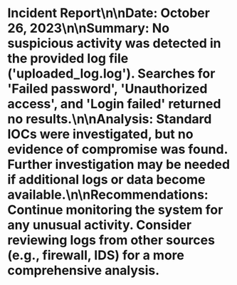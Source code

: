 # Incident Report\n\n**Date:** October 26, 2023\n\n**Summary:** No suspicious activity was detected in the provided log file ('uploaded_log.log').  Searches for 'Failed password', 'Unauthorized access', and 'Login failed' returned no results.\n\n**Analysis:**  Standard IOCs were investigated, but no evidence of compromise was found.  Further investigation may be needed if additional logs or data become available.\n\n**Recommendations:**  Continue monitoring the system for any unusual activity.  Consider reviewing logs from other sources (e.g., firewall, IDS) for a more comprehensive analysis.